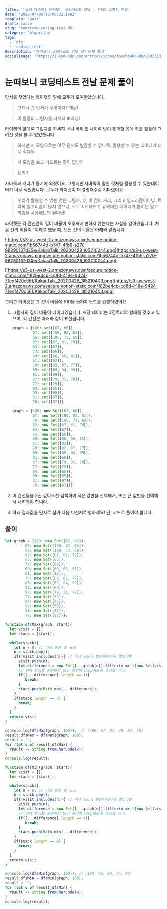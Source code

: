 ```yaml
---
title: '[코딩 테스트] 눈떠보니 코딩테스트 전날 | 문제5 그림자 연결'
date: '2020-07-05T16:09:32.169Z'
template: 'post'
draft: false
slug: 'tomorrow-coding-test-05'
category: 'algorithm'
tags:
  - 'dfs'
  - 'coding-test'
description: '눈떠보니 코딩테스트 전날 5번 문제 풀이'
socialImage: 'https://i.kym-cdn.com/entries/icons/facebook/000/019/513/til.jpg'
---
```


# 눈떠보니 코딩테스트 전날 문제 풀이

단서를 찾았다는 라이캣의 말에 모두가 모여들었습니다.

> 그래서 그 단서가 무엇이지? 개굴!

> 이 돌들의 그림자를 자세히 보라냥!

라이캣의 말대로 그림자를 자세히 보니 바위 틈 사이로 빛이 통과한 곳에 작은 원들이 그려진 것을 볼 수 있었습니다.

> 하지만 저 모양으로는 아무 단서도 발견할 수 없다독. 활용할 수 있는 데이터가 너무 적다독.

> 저 모양을 보고 떠오르는 것이 없냥?

> 트리!!

자바독과 개리가 동시에 외쳤어요. 그렇지만 자바독이 말한 것처럼 활용할 수 있는데이터가 너무 적었습니다. 모두가 라이캣이 더 설명해주길 기다렸어요.

> 우리가 활용할 수 있는 것은 그림자, 빛, 빛 간의 거리, 그리고 알고리즘이다냥. 트리의 알고리즘이 많지 않으니, 모두 시도해보고 유의미한 데이터가 뽑히는 알고리즘을 사용해보면 된다냥!

라이켓은 각 간선간의 길이 비율이 오후까지 변하지 않는다는 사실을 알아냈습니다. 처음 선의 비율이 1이라고 했을 때, 모든 선의 비율은 아래와 같습니다.

![https://s3-us-west-2.amazonaws.com/secure.notion-static.com/1b56744d-b747-4fb6-a270-98290137d35e/KakaoTalk_20200428_105210244.png](https://s3-us-west-2.amazonaws.com/secure.notion-static.com/1b56744d-b747-4fb6-a270-98290137d35e/KakaoTalk_20200428_105210244.png)

![https://s3-us-west-2.amazonaws.com/secure.notion-static.com/182be4cb-cd8d-418e-9424-71edf470c56f/KakaoTalk_20200428_105210403.png](https://s3-us-west-2.amazonaws.com/secure.notion-static.com/182be4cb-cd8d-418e-9424-71edf470c56f/KakaoTalk_20200428_105210403.png)

그리고 라이켓은 그 선의 비율에 100을 곱하여 노드를 완성하였어요.

1. 그림자의 길이 비율이 데이터였습니다. 해당 데이터는 2진트리의 형태를 갖추고 있으며, 각 간선은 아래와 같이 표현됩니다.

   ```python
   graph = {100: set([67, 66]),
            67: set([100, 82, 63]),
            66: set([100, 73, 69]),
            82: set([67, 61, 79]),
            63: set([67]),
            73: set([66]),
            69: set([66, 65, 81]),
            61: set([82]),
            79: set([82, 87, 77]),
            65: set([69, 84, 99]),
            81: set([69]),
            87: set([79, 31, 78]),
            77: set([79]),
            84: set([65]),
            99: set([65]),
            31: set([87]),
            78: set([87])}
   ```

   ```jsx
   graph = {100: new Set([67, 66]),
            67: new Set([100, 82, 63]),
            66: new Set([100, 73, 69]),
            82: new Set([67, 61, 79]),
            63: new Set([67]),
            73: new Set([66]),
            69: new Set([66, 65, 81]),
            61: new Set([82]),
            79: new Set([82, 87, 77]),
            65: new Set([69, 84, 99]),
            81: new Set([69]),
            87: new Set([79, 31, 78]),
            77: new Set([79]),
            84: new Set([65]),
            99: new Set([65]),
            31: new Set([87]),
            78: new Set([87])};
   ```

2. 이 간선들을 2진 깊이우선 탐색하며 작은 값만을 선택해서, 또는 큰 값만을 선택해서 내려와야 합니다.

3. 아래 결과값을 단서로 삼아 다음 미션지로 향하세요! 단, 코드로 풀어야 합니다.



## 풀이

```javascript
let graph = {100: new Set([67, 66]),
         67: new Set([100, 82, 63]),
         66: new Set([100, 73, 69]),
         82: new Set([67, 61, 79]),
         63: new Set([67]),
         73: new Set([66]),
         69: new Set([66, 65, 81]),
         61: new Set([82]),
         79: new Set([82, 87, 77]),
         65: new Set([69, 84, 99]),
         81: new Set([69]),
         87: new Set([79, 31, 78]),
         77: new Set([79]),
         84: new Set([65]),
         99: new Set([65]),
         31: new Set([87]),
         78: new Set([87])};

function dfsMax(graph, start){
  let visit = [];
  let stack = [start];
  
  while(stack){
    let n = 0; // 다음 방문 할 노드
    n = stack.pop();
    if(!visit.includes(n)){ // 꺼낸 노드가 방문되어지지 않았다면
      visit.push(n);
      let difference = new Set([...graph[n]].filter(x => !(new Set(visit).has(x))));
      // 전체 트리를 순회하지 않고 중간에 stop하도록 조건을 건다.
      if([...difference].length == 0){
         break;
      }
      stack.push(Math.max(...difference));
    }
    if(stack.length == 0) {
      break;
    }
  }
  return visit
}

console.log(dfsMax(graph, 100));  // [100, 67, 82, 79, 87, 78]
result_dfsMax = dfsMax(graph, 100);
result = '';
for (let v of result_dfsMax) {
  result += String.fromCharCode(v);
}
console.log(result);

function dfsMin(graph, start){
  let visit = [];
  let stack = [start];
  
  while(stack){
    let n = 0; // 다음 방문 할 노드
    n = stack.pop();
    if(!visit.includes(n)){ // 꺼낸 노드가 방문되어지지 않았다면
      visit.push(n);
      let difference = new Set([...graph[n]].filter(x => !(new Set(visit).has(x))));
      // 전체 트리를 순회하지 않고 중간에 stop하도록 조건을 건다.
      if([...difference].length == 0){
         break;
      }
      stack.push(Math.min(...difference));
    }
    if(stack.length == 0) {
      break;
    }
  }
  return visit
}

console.log(dfsMin(graph, 100)); // [100, 66, 69, 65, 84]
result_dfsMin = dfsMin(graph, 100);
result = '';
for (let v of result_dfsMin) {
  result += String.fromCharCode(v);
}
console.log(result);
```

